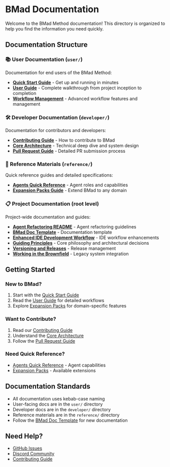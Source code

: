 # BMad Documentation

Welcome to the BMad Method documentation! This directory is organized to help you find the information you need quickly.

## Documentation Structure

### 📚 User Documentation (`user/`)

Documentation for end users of the BMad Method:

- **[Quick Start Guide](user/quick-start.md)** - Get up and running in minutes
- **[User Guide](user/user-guide.md)** - Complete walkthrough from project inception to completion
- **[Workflow Management](user/workflow-management.md)** - Advanced workflow features and management

### 🛠️ Developer Documentation (`developer/`)

Documentation for contributors and developers:

- **[Contributing Guide](developer/contributing.md)** - How to contribute to BMad
- **[Core Architecture](developer/core-architecture.md)** - Technical deep dive and system design
- **[Pull Request Guide](developer/how-to-contribute-with-pull-requests.md)** - Detailed PR submission process

### 📖 Reference Materials (`reference/`)

Quick reference guides and detailed specifications:

- **[Agents Quick Reference](reference/agents-quick-reference-guide.md)** - Agent roles and capabilities
- **[Expansion Packs Guide](reference/expansion-packs.md)** - Extend BMad to any domain

### 📋 Project Documentation (root level)

Project-wide documentation and guides:

- **[Agent Refactoring README](agent-refactoring-readme.md)** - Agent refactoring guidelines
- **[BMad Doc Template](bmad-doc-template.md)** - Documentation template
- **[Enhanced IDE Development Workflow](enhanced-ide-development-workflow.md)** - IDE workflow enhancements
- **[Guiding Principles](guiding-principles.md)** - Core philosophy and architectural decisions
- **[Versioning and Releases](versioning-and-releases.md)** - Release management
- **[Working in the Brownfield](working-in-the-brownfield.md)** - Legacy system integration

## Getting Started

### New to BMad?

1. Start with the [Quick Start Guide](user/quick-start.md)
2. Read the [User Guide](user/user-guide.md) for detailed workflows
3. Explore [Expansion Packs](reference/expansion-packs.md) for domain-specific features

### Want to Contribute?

1. Read our [Contributing Guide](developer/contributing.md)
2. Understand the [Core Architecture](developer/core-architecture.md)
3. Follow the [Pull Request Guide](developer/how-to-contribute-with-pull-requests.md)

### Need Quick Reference?

- [Agents Quick Reference](reference/agents-quick-reference-guide.md) - Agent capabilities
- [Expansion Packs](reference/expansion-packs.md) - Available extensions

## Documentation Standards

- All documentation uses kebab-case naming
- User-facing docs are in the `user/` directory
- Developer docs are in the `developer/` directory
- Reference materials are in the `reference/` directory
- Follow the [BMad Doc Template](bmad-doc-template.md) for new documentation

## Need Help?

- [GitHub Issues](https://github.com/bmad-method/bmad-method/issues)
- [Discord Community](https://discord.gg/gk8jAdXWmj)
- [Contributing Guide](developer/contributing.md)
